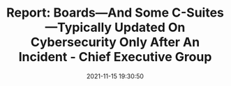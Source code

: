 ---
"title": "Report: Boards—And Some C-Suites—Typically Updated On Cybersecurity Only After An Incident - Chief Executive Group"
"date": "2021-11-15 19:30:50"
"feed_name": "GOOGLENEWSINDUSTRIAL"
"feed_website": "https://news.google.com/search?q=industrial%2Bincident&hl=en-US&gl=US&ceid=US:en"
"feed_rss": "https://news.google.com/rss/search?q=industrial%2Bincident&hl=en-US&gl=US&ceid=US:en"
"link": "https://chiefexecutive.net/report-boards-and-some-c-suites-typically-updated-on-cybersecurity-only-after-an-incident/?utm_source=rss&utm_medium=rss&utm_campaign=report-boards-and-some-c-suites-typically-updated-on-cybersecurity-only-after-an-incident"
"source": "{'href': 'https://chiefexecutive.net', 'title': 'Chief Executive Group'}"
"file": "_posts/2021-1-1-8a7f8d588956abefd042367b9d6843abb75ceabe.md"
"accident": "0"
"drilling": "0"
"dead": "0"
"injured": "0"
"arrested": "0"
"place": "unknown place"
"where": "unknown site"
"causes": "unknown"
"place_uri": "unknown place"
---
